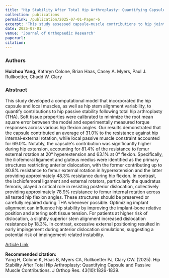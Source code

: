 ```yaml
---
title: "Hip Stability After Total Hip Arthroplasty: Quantifying Capsule and Passive Muscle Contributions"
collection: publications
permalink: /publication/2025-07-01-Paper-6
excerpt: 'This study assessed capsule-muscle contributions to hip joint stability and dislocation risk after total hip arthroplasty.'
date: 2025-07-01
venue: 'Journal of Orthopaedic Research'
paperurl:
citation:
---
```

### Authors
**Huizhou Yang**, Kathryn Colone, Brian Haas, Casey A. Myers, Paul J. Rullkoetter, Chadd W. Clary

### Abstract
This study developed a computational model that incorporated the hip capsule and local muscles, as well as hip stem alignment variability, to quantify contributions to hip passive stability following total hip arthroplasty (THA). Soft tissue properties were calibrated to minimize the root mean square error between the model and experimentally measured torque responses across various hip flexion angles. Our results demonstrated that the capsule contributed an average of 31.0% to the resistance against hip internal-external rotation, while local passive muscle constraint accounted for 69.0%. Notably, the capsule's contribution was significantly higher during hip extension, accounting for 81.4% of the resistance to femur external rotation at 20° hyperextension and 63.1% at 0° flexion. Specifically, the iliofemoral ligament and gluteus medius were identified as the primary structures restricting anterior dislocation, with the former contributing up to 80.8% resistance to femur external rotation in hyperextension and the latter providing approximately 48.3% resistance during hip flexion. In contrast, the ischiofemoral ligament and external rotators, particularly the quadratus femoris, played a critical role in resisting posterior dislocation, collectively providing approximately 78.9% resistance to femur internal rotation across all tested hip flexion angles. These structures should be preserved or carefully repaired during THA whenever possible. Optimizing implant alignment can influence hip stability by improving the implant-bone relative position and altering soft tissue tension. For patients at higher risk of dislocation, a slightly superior stem alignment increased dislocation resistance by 18.3%. In contrast, excessive external positioning resulted in early impingement during anterior dislocation simulations, suggesting a potential risk of impingement-related instability.

[Article Link](https://onlinelibrary.wiley.com/doi/abs/10.1002/jor.70030)

**Recommended citation:**<br>Yang H, Colone K, Haas B, Myers CA, Rullkoetter PJ, Clary CW. (2025). Hip Stability After Total Hip Arthroplasty: Quantifying Capsule and Passive Muscle Contributions. J Orthop Res. 43(10):1826-1839.
